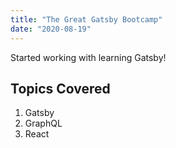 ```yaml
---
title: "The Great Gatsby Bootcamp"
date: "2020-08-19"
---
```


Started working with learning Gatsby!

## Topics Covered

1. Gatsby
2. GraphQL
3. React
